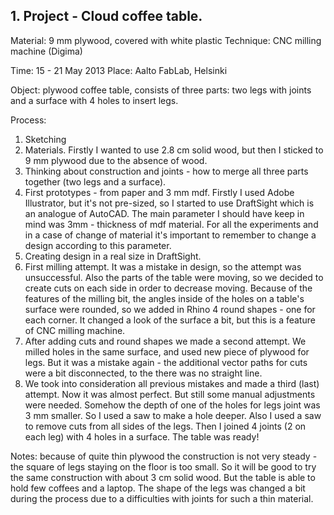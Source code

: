 ## 1. Project - Cloud coffee table.Material: 9 mm plywood, covered with white plasticTechnique: CNC milling machine (Digima)Time: 15 - 21 May 2013Place: Aalto FabLab, HelsinkiObject: plywood coffee table, consists of three parts: two legs with joints and a surface with 4 holes to insert legs.Process:1. Sketching2. Materials. Firstly I wanted to use 2.8 cm solid wood, but then I sticked to 9 mm plywood due to the absence of wood. 3. Thinking about construction and joints - how to merge all three parts together (two legs and a surface).4. First prototypes - from paper and 3 mm mdf. Firstly I used Adobe Illustrator, but it's not pre-sized, so I started to use DraftSight which is an analogue of AutoCAD. The main parameter I should have keep in mind was 3mm - thickness of mdf material. For all the experiments and in a case of change of material it's important to remember to change a design according to this parameter.5. Creating design in a real size in DraftSight. 6. First milling attempt. It was a mistake in design, so the attempt was unsuccessful. Also the parts of the table were moving, so we decided to create cuts on each side in order to decrease moving. Because of the features of the milling bit, the angles inside of the holes on a table's surface were rounded, so we added in Rhino 4 round shapes - one for each corner. It changed a look of the surface a bit, but this is a feature of CNC milling machine.7. After adding cuts and round shapes we made a second attempt. We milled holes in the same surface, and used new piece of plywood for legs. But it was a mistake again - the additional vector paths for cuts were a bit disconnected, to the there was no straight line. 8. We took into consideration all previous mistakes and made a third (last) attempt. Now it was almost perfect. But still some manual adjustments were needed. Somehow the depth of one of the holes for legs joint was 3 mm smaller. So I used a saw to make a hole deeper. Also I used a saw to remove cuts from all sides of the legs. Then I joined 4 joints (2 on each leg) with 4 holes in a surface. The table was ready!Notes: because of quite thin plywood the construction is not very steady - the square of legs staying on the floor is too small. So it will be good to try the same construction with about 3 cm solid wood.But the table is able to hold few coffees and a laptop. The shape of the legs was changed a bit during the process due to a difficulties with joints for such a thin material. 